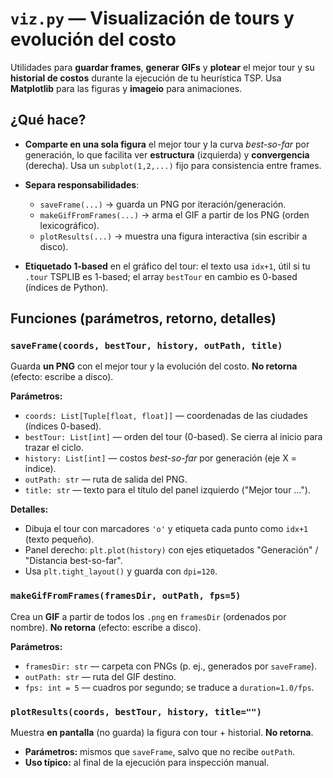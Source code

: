# `viz.py` — Visualización de tours y evolución del costo

Utilidades para **guardar frames**, **generar GIFs** y **plotear** el mejor tour y su **historial de costos** durante la ejecución de tu heurística TSP. Usa **Matplotlib** para las figuras y **imageio** para animaciones.

## ¿Qué hace?

- **Comparte en una sola figura** el mejor tour y la curva *best-so-far* por generación, lo que facilita ver **estructura** (izquierda) y **convergencia** (derecha). Usa un `subplot(1,2,...)` fijo para consistencia entre frames.
- **Separa responsabilidades**:

  - `saveFrame(...)` -> guarda un PNG por iteración/generación.
  - `makeGifFromFrames(...)` -> arma el GIF a partir de los PNG (orden lexicográfico).
  - `plotResults(...)` -> muestra una figura interactiva (sin escribir a disco).
- **Etiquetado 1-based** en el gráfico del tour: el texto usa `idx+1`, útil si tu `.tour` TSPLIB es 1-based; el array `bestTour` en cambio es 0-based (índices de Python).

## Funciones (parámetros, retorno, detalles)

### `saveFrame(coords, bestTour, history, outPath, title)`

Guarda **un PNG** con el mejor tour y la evolución del costo. **No retorna** (efecto: escribe a disco).

**Parámetros:**

- `coords: List[Tuple[float, float]]` — coordenadas de las ciudades (índices 0-based).
- `bestTour: List[int]` — orden del tour (0-based). Se cierra al inicio para trazar el ciclo.
- `history: List[int]` — costos *best-so-far* por generación (eje X = índice).
- `outPath: str` — ruta de salida del PNG.
- `title: str` — texto para el título del panel izquierdo ("Mejor tour …").

**Detalles:**

- Dibuja el tour con marcadores `'o'` y etiqueta cada punto como `idx+1` (texto pequeño).
- Panel derecho: `plt.plot(history)` con ejes etiquetados "Generación" / "Distancia best-so-far".
- Usa `plt.tight_layout()` y guarda con `dpi=120`.

### `makeGifFromFrames(framesDir, outPath, fps=5)`

Crea un **GIF** a partir de todos los `.png` en `framesDir` (ordenados por nombre). **No retorna** (efecto: escribe a disco).

**Parámetros:**

- `framesDir: str` — carpeta con PNGs (p. ej., generados por `saveFrame`).
- `outPath: str` — ruta del GIF destino.
- `fps: int = 5` — cuadros por segundo; se traduce a `duration=1.0/fps`.

### `plotResults(coords, bestTour, history, title="")`

Muestra **en pantalla** (no guarda) la figura con tour + historial. **No retorna**.

- **Parámetros:** mismos que `saveFrame`, salvo que no recibe `outPath`.
- **Uso típico:** al final de la ejecución para inspección manual.
